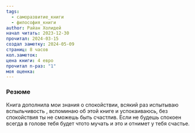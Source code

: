 ```yaml
---
tags:
  - саморазвитие_книги
  - философия_книги
author: Райан Холидей
начал читать: 2023-12-30
прочитал: 2024-03-15
создал заметку: 2024-05-09
страниц: 8 часов
кол.заметок: 
цена книги: 4 евро
прочитал n-раз: "1"
моя оценка:
---
```


### Резюме
Книга дополнила мои знания о спокойствии, всякий раз испытываю вспыльчивость , вспоминаю об этой книге и успокаиваюсь, без спокойствия ты не сможешь быть счастлив. Если не будешь спокоен всегда в голове тебя будет чтото мучать и это и отнимет у тебя счастье.